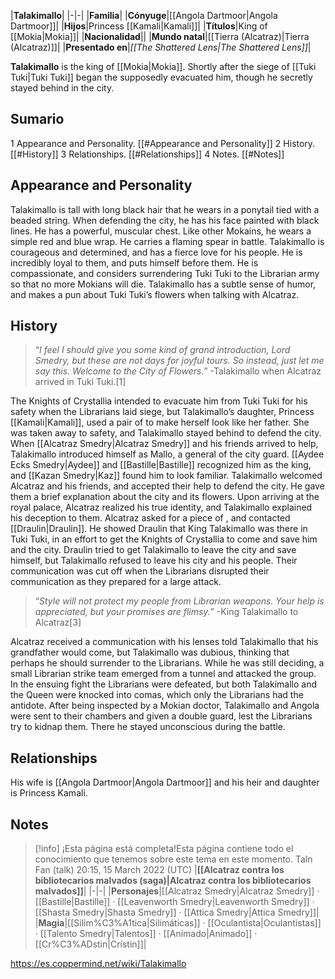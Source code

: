 |**Talakimallo**|
|-|-|
|**Familia**|
|**Cónyuge**|[[Angola Dartmoor\|Angola Dartmoor]]|
|**Hijos**|Princess [[Kamali\|Kamali]]|
|**Títulos**|King of [[Mokia\|Mokia]]|
|**Nacionalidad**||
|**Mundo natal**|[[Tierra (Alcatraz)\|Tierra (Alcatraz)]]|
|**Presentado en**|*[[The Shattered Lens\|The Shattered Lens]]*|

**Talakimallo** is the king of [[Mokia\|Mokia]]. Shortly after the siege of [[Tuki Tuki\|Tuki Tuki]] began the  supposedly evacuated him, though he secretly stayed behind in the city.

## Sumario

1 Appearance and Personality. [[#Appearance and Personality]] 
2 History. [[#History]] 
3 Relationships. [[#Relationships]] 
4 Notes. [[#Notes]] 


## Appearance and Personality
Talakimallo is tall with long black hair that he wears in a ponytail tied with a beaded string. When defending the city, he has his face painted with black lines. He has a powerful, muscular chest. Like other Mokains, he wears a simple red and blue wrap. He carries a flaming spear in battle.
Talakimallo is courageous and determined, and has a fierce love for his people. He is incredibly loyal to them, and puts himself before them. He is compassionate, and considers surrendering Tuki Tuki to the Librarian army so that no more Mokians will die. Talakimallo has a subtle sense of humor, and makes a pun about Tuki Tuki’s flowers when talking with Alcatraz.

## History
>“*I feel I should give you some kind of grand introduction, Lord Smedry, but these are not days for joyful tours. So instead, just let me say this. Welcome to the City of Flowers.*”
\-Talakimallo when Alcatraz arrived in Tuki Tuki.[1]


The Knights of Crystallia intended to evacuate him from Tuki Tuki for his safety when the Librarians laid siege, but Talakimallo’s daughter, Princess [[Kamali\|Kamali]], used a pair of  to make herself look like her father. She was taken away to safety, and Talakimallo stayed behind to defend the city. When [[Alcatraz Smedry\|Alcatraz Smedry]] and his friends arrived to help, Talakimallo introduced himself as Mallo, a general of the city guard. [[Aydee Ecks Smedry\|Aydee]] and [[Bastille\|Bastille]] recognized him as the king, and [[Kazan Smedry\|Kaz]] found him to look familiar. Talakimallo welcomed Alcatraz and his friends, and accepted their help to defend the city. He gave them a brief explanation about the city and its flowers. Upon arriving at the royal palace, Alcatraz realized his true identity, and Talakimallo explained his deception to them.
Alcatraz asked for a piece of , and contacted [[Draulin\|Draulin]]. He showed Draulin that King Talakimallo was there in Tuki Tuki, in an effort to get the Knights of Crystallia to come and save him and the city. Draulin tried to get Talakimallo to leave the city and save himself, but Talakimallo refused to leave his city and his people. Their communication was cut off when the Librarians disrupted their communication as they prepared for a large attack.

>“*Style will not protect my people from Librarian weapons. Your help is appreciated, but your promises are flimsy.*”
\-King Talakimallo to Alcatraz[3]

Alcatraz received a communication with his lenses told Talakimallo that his grandfather would come, but Talakimallo was dubious, thinking that perhaps he should surrender to the Librarians. While he was still deciding, a small Librarian strike team emerged from a tunnel and attacked the group. In the ensuing fight the Librarians were defeated, but both Talakimallo and the Queen were knocked into comas, which only the Librarians had the antidote. After being inspected by a Mokian doctor, Talakimallo and Angola were sent to their chambers and given a double guard, lest the Librarians try to kidnap them. There he stayed unconscious during the battle.


## Relationships
His wife is [[Angola Dartmoor\|Angola Dartmoor]] and his heir and daughter is Princess Kamali.

## Notes

> [!info] ¡Esta página está completa!Esta página contiene todo el conocimiento que tenemos sobre este tema en este momento.
Taln Fan (talk) 20:15, 15 March 2022 (UTC)
|**[[Alcatraz contra los bibliotecarios malvados (saga)\|Alcatraz contra los bibliotecarios malvados]]**|
|-|-|
|**Personajes**|[[Alcatraz Smedry\|Alcatraz Smedry]] · [[Bastille\|Bastille]] · [[Leavenworth Smedry\|Leavenworth Smedry]] · [[Shasta Smedry\|Shasta Smedry]] · [[Attica Smedry\|Attica Smedry]]|
|**Magia**|[[Silim%C3%A1tica\|Silimáticas]] · [[Oculantista\|Oculantistas]] · [[Talento Smedry\|Talentos]] · [[Animado\|Animado]] · [[Cr%C3%ADstin\|Crístin]]|



https://es.coppermind.net/wiki/Talakimallo